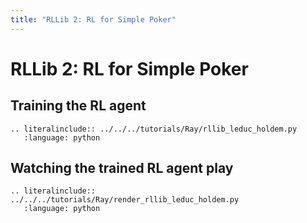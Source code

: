 ```yaml
---
title: "RLLib 2: RL for Simple Poker"
---
```


# RLLib 2: RL for Simple Poker

## Training the RL agent

```{eval-rst}
.. literalinclude:: ../../../tutorials/Ray/rllib_leduc_holdem.py
   :language: python
```

## Watching the trained RL agent play

```{eval-rst}
.. literalinclude:: ../../../tutorials/Ray/render_rllib_leduc_holdem.py
   :language: python
```
